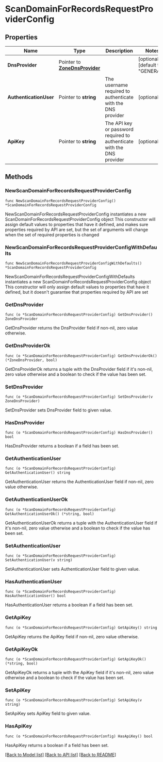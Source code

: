 # ScanDomainForRecordsRequestProviderConfig

## Properties

Name | Type | Description | Notes
------------ | ------------- | ------------- | -------------
**DnsProvider** | Pointer to [**ZoneDnsProvider**](zoneDnsProvider.md) |  | [optional] [default to "GENERAL"]
**AuthenticationUser** | Pointer to **string** | The username required to authenticate with the DNS provider | [optional] 
**ApiKey** | Pointer to **string** | The API key or password required to authenticate with the DNS provider | [optional] 

## Methods

### NewScanDomainForRecordsRequestProviderConfig

`func NewScanDomainForRecordsRequestProviderConfig() *ScanDomainForRecordsRequestProviderConfig`

NewScanDomainForRecordsRequestProviderConfig instantiates a new ScanDomainForRecordsRequestProviderConfig object
This constructor will assign default values to properties that have it defined,
and makes sure properties required by API are set, but the set of arguments
will change when the set of required properties is changed

### NewScanDomainForRecordsRequestProviderConfigWithDefaults

`func NewScanDomainForRecordsRequestProviderConfigWithDefaults() *ScanDomainForRecordsRequestProviderConfig`

NewScanDomainForRecordsRequestProviderConfigWithDefaults instantiates a new ScanDomainForRecordsRequestProviderConfig object
This constructor will only assign default values to properties that have it defined,
but it doesn't guarantee that properties required by API are set

### GetDnsProvider

`func (o *ScanDomainForRecordsRequestProviderConfig) GetDnsProvider() ZoneDnsProvider`

GetDnsProvider returns the DnsProvider field if non-nil, zero value otherwise.

### GetDnsProviderOk

`func (o *ScanDomainForRecordsRequestProviderConfig) GetDnsProviderOk() (*ZoneDnsProvider, bool)`

GetDnsProviderOk returns a tuple with the DnsProvider field if it's non-nil, zero value otherwise
and a boolean to check if the value has been set.

### SetDnsProvider

`func (o *ScanDomainForRecordsRequestProviderConfig) SetDnsProvider(v ZoneDnsProvider)`

SetDnsProvider sets DnsProvider field to given value.

### HasDnsProvider

`func (o *ScanDomainForRecordsRequestProviderConfig) HasDnsProvider() bool`

HasDnsProvider returns a boolean if a field has been set.

### GetAuthenticationUser

`func (o *ScanDomainForRecordsRequestProviderConfig) GetAuthenticationUser() string`

GetAuthenticationUser returns the AuthenticationUser field if non-nil, zero value otherwise.

### GetAuthenticationUserOk

`func (o *ScanDomainForRecordsRequestProviderConfig) GetAuthenticationUserOk() (*string, bool)`

GetAuthenticationUserOk returns a tuple with the AuthenticationUser field if it's non-nil, zero value otherwise
and a boolean to check if the value has been set.

### SetAuthenticationUser

`func (o *ScanDomainForRecordsRequestProviderConfig) SetAuthenticationUser(v string)`

SetAuthenticationUser sets AuthenticationUser field to given value.

### HasAuthenticationUser

`func (o *ScanDomainForRecordsRequestProviderConfig) HasAuthenticationUser() bool`

HasAuthenticationUser returns a boolean if a field has been set.

### GetApiKey

`func (o *ScanDomainForRecordsRequestProviderConfig) GetApiKey() string`

GetApiKey returns the ApiKey field if non-nil, zero value otherwise.

### GetApiKeyOk

`func (o *ScanDomainForRecordsRequestProviderConfig) GetApiKeyOk() (*string, bool)`

GetApiKeyOk returns a tuple with the ApiKey field if it's non-nil, zero value otherwise
and a boolean to check if the value has been set.

### SetApiKey

`func (o *ScanDomainForRecordsRequestProviderConfig) SetApiKey(v string)`

SetApiKey sets ApiKey field to given value.

### HasApiKey

`func (o *ScanDomainForRecordsRequestProviderConfig) HasApiKey() bool`

HasApiKey returns a boolean if a field has been set.


[[Back to Model list]](../README.md#documentation-for-models) [[Back to API list]](../README.md#documentation-for-api-endpoints) [[Back to README]](../README.md)


